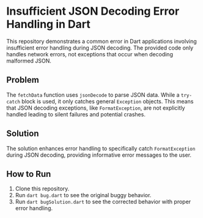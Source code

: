 # Insufficient JSON Decoding Error Handling in Dart

This repository demonstrates a common error in Dart applications involving insufficient error handling during JSON decoding. The provided code only handles network errors, not exceptions that occur when decoding malformed JSON.

## Problem

The `fetchData` function uses `jsonDecode` to parse JSON data. While a `try-catch` block is used, it only catches general `Exception` objects.  This means that JSON decoding exceptions, like `FormatException`, are not explicitly handled leading to silent failures and potential crashes.

## Solution

The solution enhances error handling to specifically catch `FormatException` during JSON decoding, providing informative error messages to the user.

## How to Run

1. Clone this repository.
2. Run `dart bug.dart` to see the original buggy behavior. 
3. Run `dart bugSolution.dart` to see the corrected behavior with proper error handling.
